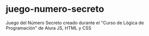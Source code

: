 # juego-numero-secreto
Juego del Número Secreto creado durante el "Curso de Lógica de Programación" de Alura
JS, HTML y CSS
